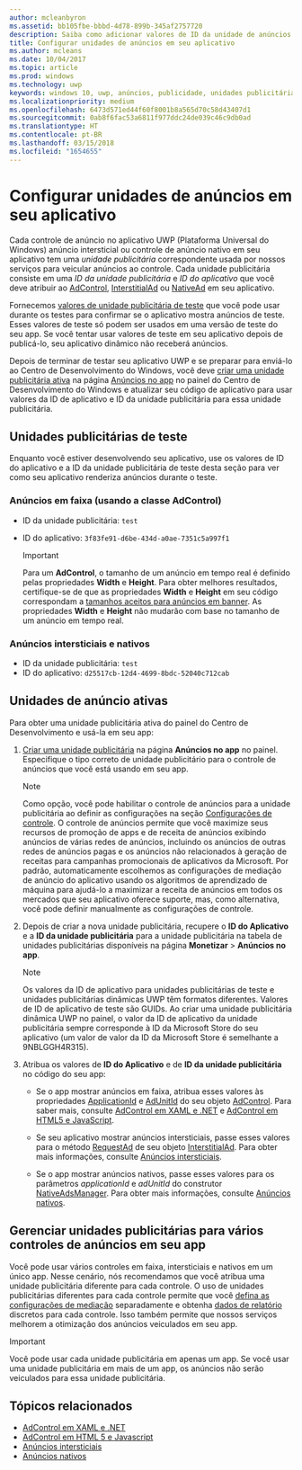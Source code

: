 ```yaml
---
author: mcleanbyron
ms.assetid: bb105fbe-bbbd-4d78-899b-345af2757720
description: Saiba como adicionar valores de ID da unidade de anúncios e do aplicativo do painel do Centro de Desenvolvimento do Windows ao seu aplicativo antes de enviá-lo para a Loja.
title: Configurar unidades de anúncios em seu aplicativo
ms.author: mcleans
ms.date: 10/04/2017
ms.topic: article
ms.prod: windows
ms.technology: uwp
keywords: windows 10, uwp, anúncios, publicidade, unidades publicitária, testes
ms.localizationpriority: medium
ms.openlocfilehash: 6473d571ed44f60f8001b8a565d70c58d43407d1
ms.sourcegitcommit: 0ab8f6fac53a6811f977ddc24de039c46c9db0ad
ms.translationtype: HT
ms.contentlocale: pt-BR
ms.lasthandoff: 03/15/2018
ms.locfileid: "1654655"
---
```

# <a name="set-up-ad-units-in-your-app"></a>Configurar unidades de anúncios em seu aplicativo

Cada controle de anúncio no aplicativo UWP (Plataforma Universal do Windows) anúncio intersticial ou controle de anúncio nativo em seu aplicativo tem uma *unidade publicitária* correspondente usada por nossos serviços para veicular anúncios ao controle. Cada unidade publicitária consiste em uma *ID da unidade publicitária* e *ID do aplicativo* que você deve atribuir ao [AdControl](https://msdn.microsoft.com/library/windows/apps/microsoft.advertising.winrt.ui.adcontrol.aspx), [InterstitialAd](https://msdn.microsoft.com/library/windows/apps/microsoft.advertising.winrt.ui.interstitialad.aspx) ou [NativeAd](https://msdn.microsoft.com/library/windows/apps/microsoft.advertising.winrt.ui.nativead.aspx) em seu aplicativo.

Fornecemos [valores de unidade publicitária de teste](#test-ad-units) que você pode usar durante os testes para confirmar se o aplicativo mostra anúncios de teste. Esses valores de teste só podem ser usados em uma versão de teste do seu app. Se você tentar usar valores de teste em seu aplicativo depois de publicá-lo, seu aplicativo dinâmico não receberá anúncios.

Depois de terminar de testar seu aplicativo UWP e se preparar para enviá-lo ao Centro de Desenvolvimento do Windows, você deve [criar uma unidade publicitária ativa](#live-ad-units) na página [Anúncios no app](../publish/in-app-ads.md) no painel do Centro de Desenvolvimento do Windows e atualizar seu código de aplicativo para usar valores da ID de aplicativo e ID da unidade publicitária para essa unidade publicitária.

<span id="test-ad-units" />

## <a name="test-ad-units"></a>Unidades publicitárias de teste

Enquanto você estiver desenvolvendo seu aplicativo, use os valores de ID do aplicativo e a ID da unidade publicitária de teste desta seção para ver como seu aplicativo renderiza anúncios durante o teste.

### <a name="banner-ads-using-the-adcontrol-class"></a>Anúncios em faixa (usando a classe AdControl)

* ID da unidade publicitária: ```test```
* ID do aplicativo:  ```3f83fe91-d6be-434d-a0ae-7351c5a997f1```

    > [!IMPORTANT]
    > Para um **AdControl**, o tamanho de um anúncio em tempo real é definido pelas propriedades **Width** e **Height**. Para obter melhores resultados, certifique-se de que as propriedades **Width** e **Height** em seu código correspondam a [tamanhos aceitos para anúncios em banner](supported-ad-sizes-for-banner-ads.md). As propriedades **Width** e **Height** não mudarão com base no tamanho de um anúncio em tempo real.

### <a name="interstitial-ads-and-native-ads"></a>Anúncios intersticiais e nativos

* ID da unidade publicitária: ```test```
* ID do aplicativo:  ```d25517cb-12d4-4699-8bdc-52040c712cab```

<span id="live-ad-units" />

## <a name="live-ad-units"></a>Unidades de anúncio ativas

Para obter uma unidade publicitária ativa do painel do Centro de Desenvolvimento e usá-la em seu app:

1.  [Criar uma unidade publicitária](../publish/in-app-ads.md#create-ad-unit) na página **Anúncios no app** no painel. Especifique o tipo correto de unidade publicitário para o controle de anúncios que você está usando em seu app.
    > [!NOTE]
    > Como opção, você pode habilitar o controle de anúncios para a unidade publicitária ao definir as configurações na seção [Configurações de controle](../publish/in-app-ads.md#mediation). O controle de anúncios permite que você maximize seus recursos de promoção de apps e de receita de anúncios exibindo anúncios de várias redes de anúncios, incluindo os anúncios de outras redes de anúncios pagas e os anúncios não relacionados à geração de receitas para campanhas promocionais de aplicativos da Microsoft. Por padrão, automaticamente escolhemos as configurações de mediação de anúncio do aplicativo usando os algoritmos de aprendizado de máquina para ajudá-lo a maximizar a receita de anúncios em todos os mercados que seu aplicativo oferece suporte, mas, como alternativa, você pode definir manualmente as configurações de controle.

2.  Depois de criar a nova unidade publicitária, recupere o **ID do Aplicativo** e a **ID da unidade publicitária** para a unidade publicitária na tabela de unidades publicitárias disponíveis na página **Monetizar** &gt; **Anúncios no app**.
    > [!NOTE]
    > Os valores da ID de aplicativo para unidades publicitárias de teste e unidades publicitárias dinâmicas UWP têm formatos diferentes. Valores de ID de aplicativo de teste são GUIDs. Ao criar uma unidade publicitária dinâmica UWP no painel, o valor da ID de aplicativo da unidade publicitária sempre corresponde à ID da Microsoft Store do seu aplicativo (um valor de valor da ID da Microsoft Store é semelhante a 9NBLGGH4R315).

3.  Atribua os valores de **ID do Aplicativo** e de **ID da unidade publicitária** no código do seu app:

    * Se o app mostrar anúncios em faixa, atribua esses valores às propriedades [ApplicationId](https://msdn.microsoft.com/library/mt313174.aspx) e [AdUnitId](https://msdn.microsoft.com/library/mt313171.aspx) do seu objeto [AdControl](https://msdn.microsoft.com/library/mt313154.aspx). Para saber mais, consulte [AdControl em XAML e .NET](../monetize/adcontrol-in-xaml-and--net.md) e [AdControl em HTML5 e JavaScript](../monetize/adcontrol-in-html-5-and-javascript.md).

    * Se seu aplicativo mostrar anúncios intersticiais, passe esses valores para o método [RequestAd](https://msdn.microsoft.com/library/mt313192.aspx) de seu objeto [InterstitialAd](https://msdn.microsoft.com/library/mt313189.aspx). Para obter mais informações, consulte [Anúncios intersticiais](../monetize/interstitial-ads.md).

    * Se o app mostrar anúncios nativos, passe esses valores para os parâmetros *applicationId* e *adUnitId* do construtor [NativeAdsManager](https://msdn.microsoft.com/library/windows/apps/microsoft.advertising.winrt.ui.nativeadsmanager.nativeadsmanager.aspx). Para obter mais informações, consulte [Anúncios nativos](../monetize/native-ads.md).

<span id="manage" />

## <a name="manage-ad-units-for-multiple-ad-controls-in-your-app"></a>Gerenciar unidades publicitárias para vários controles de anúncios em seu app

Você pode usar vários controles em faixa, intersticiais e nativos em um único app. Nesse cenário, nós recomendamos que você atribua uma unidade publicitária diferente para cada controle. O uso de unidades publicitárias diferentes para cada controle permite que você [defina as configurações de mediação](../publish/in-app-ads.md#mediation) separadamente e obtenha [dados de relatório](../publish/advertising-performance-report.md) discretos para cada controle. Isso também permite que nossos serviços melhorem a otimização dos anúncios veiculados em seu app.

> [!IMPORTANT]
> Você pode usar cada unidade publicitária em apenas um app. Se você usar uma unidade publicitária em mais de um app, os anúncios não serão veiculados para essa unidade publicitária.

## <a name="related-topics"></a>Tópicos relacionados

* [AdControl em XAML e .NET](adcontrol-in-xaml-and--net.md)
* [AdControl em HTML 5 e Javascript](adcontrol-in-html-5-and-javascript.md)
* [Anúncios intersticiais](interstitial-ads.md)
* [Anúncios nativos](native-ads.md)


 

 
